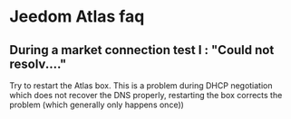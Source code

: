 # Jeedom Atlas faq

## During a market connection test I : "Could not resolv...."

Try to restart the Atlas box. This is a problem during DHCP negotiation which does not recover the DNS properly, restarting the box corrects the problem (which generally only happens once))
